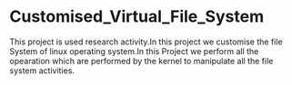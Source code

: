 # Customised_Virtual_File_System
This project is used  research activity.In this project we customise the file System of linux operating system.In this Project we perform all the opearation which are performed by the kernel to manipulate all the file system activities.
